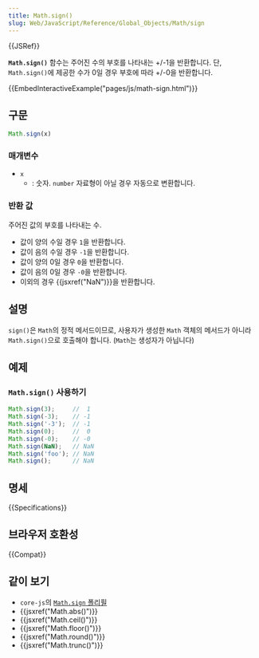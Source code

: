 ```yaml
---
title: Math.sign()
slug: Web/JavaScript/Reference/Global_Objects/Math/sign
---
```

{{JSRef}}

**`Math.sign()`** 함수는 주어진 수의 부호를 나타내는 +/-1을 반환합니다. 단, `Math.sign()`에 제공한 수가 0일 경우 부호에 따라 +/-0을 반환합니다.

{{EmbedInteractiveExample("pages/js/math-sign.html")}}

## 구문

```js
Math.sign(x)
```

### 매개변수

- `x`
  - : 숫자. `number` 자료형이 아닐 경우 자동으로 변환합니다.

### 반환 값

주어진 값의 부호를 나타내는 수.

- 값이 양의 수일 경우 `1`을 반환합니다.
- 값이 음의 수일 경우 `-1`을 반환합니다.
- 값이 양의 0일 경우 `0`을 반환합니다.
- 값이 음의 0일 경우 `-0`을 반환합니다.
- 이외의 경우 {{jsxref("NaN")}}을 반환합니다.

## 설명

`sign()`은 `Math`의 정적 메서드이므로, 사용자가 생성한 `Math` 객체의 메서드가 아니라 `Math.sign()`으로 호출해야 합니다. (`Math`는 생성자가 아닙니다)

## 예제

### `Math.sign()` 사용하기

```js
Math.sign(3);     //  1
Math.sign(-3);    // -1
Math.sign('-3');  // -1
Math.sign(0);     //  0
Math.sign(-0);    // -0
Math.sign(NaN);   // NaN
Math.sign('foo'); // NaN
Math.sign();      // NaN
```

## 명세

{{Specifications}}

## 브라우저 호환성

{{Compat}}

## 같이 보기

- `core-js`의 [`Math.sign` 폴리필](https://github.com/zloirock/core-js#ecmascript-math)
- {{jsxref("Math.abs()")}}
- {{jsxref("Math.ceil()")}}
- {{jsxref("Math.floor()")}}
- {{jsxref("Math.round()")}}
- {{jsxref("Math.trunc()")}}
